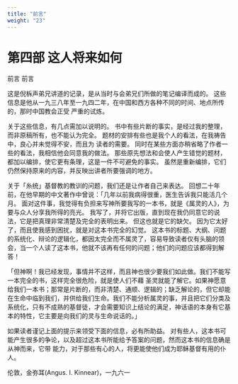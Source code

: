 ```yaml
---
title: "前言"
weight: "23"
---
```


# 第四部 这人将来如何

前言
前言

这是倪柝声弟兄讲道的记录，是从当时与会弟兄们所做的笔记编译而成的。
这些信息是他从一九三八年至一九四二年，在中国和西方各种不同的时间、地点所传的，那时中国教会正受 严重的试炼。

关于这些信息，有几点需加以说明的。
书中有些片断的事实，是经过我的整理，而非原稿所有，也不能认为完全。
题材的安排有些也是我个人的看法，在我祷告中，良心并未觉得不安，而且为 读者的需要。
同时在某些方面亦稍省略了作者一些的看法，我相信他会同意我的做法。
那些原先想法和会使人产生错觉的题材，都加以编排，使它更有条理，这是一件不可避免的事实。
虽然是重新编排，它们仍然保持原来的内容，并反映出讲者所要强调的地方。

关于「糸统」基督教的教训的问题，我们还是让作者自己来表达。
回想二十年前，在他早期的中文著作中曾说：「几年以前我病得很重，医生告诉我只能活几个月。
面对这件事，我觉得有负担来写神所要我写的一本书，就是《属灵的人》，为要与众人分享我所得的亮光。
我写了，并将它出版，直到现在我仍同意它的说法，它是把真理非常清楚及完全的表明出来。
但这也就是它的缺欠。
因为它太好了，而且使我感到困扰，就是对这本书完全的幻觉。
这本书的标题、大纲、问题的系统化、辩论的逻辑化，都因太完全而不属灵了，容易导致读者仅有头脑的领会，当一个人读了这本书，他就不该再有任何的问题；他们的问题应该都得到解答！

「但神啊！我已经发现，事情并不这样，而且神也很少要我们如此做。我们不能写一本完全的书，这样完全很危险，就是使人们不藉 圣灵就能了解它。如果神愿意给我们一本书；那常是片断的，而非清楚、通顺、逻辑的；缺乏解论的，但它却能在生命中临到我们，并供给我们生命。我们不能分析属灵的事，并且把它们分类及系统化，只有不成熟的基督徒，才会需要知识上结论的满足，神话语的本身有它基本的特性，它主要是向我们的灵与生命说话的。」

如果读者谨记上面的提示来领受下面的信息，必有所助益。
对有些人，这本书可能产生很多的争论，以及超过这本书所能给予答案的问题，然而这本书的信息确是从神而来，它带 能力，对于那些有心的人，将更能使他们成为耶稣基督有用的仆人。

伦敦，金弥耳(Angus. I. Kinnear)，一九六一
